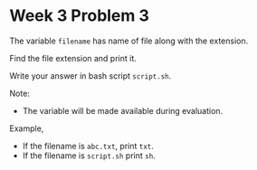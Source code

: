 # Week 3 Problem 3

The variable ` filename ` has name of file along with the extension. 

Find the file extension and print it.

Write your answer in bash script ` script.sh `.

Note:
- The variable will be made available during evaluation.

Example,
  - If the filename is ` abc.txt `, print ` txt `.
  - If the filename is ` script.sh ` print ` sh `.
